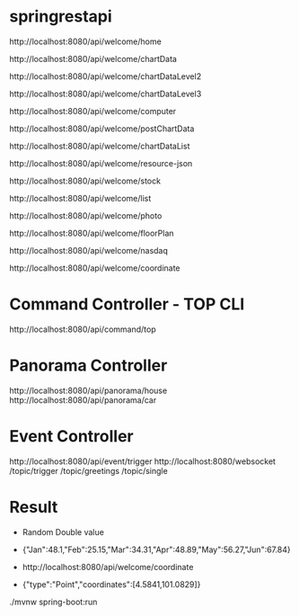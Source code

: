 # springrestapi

http://localhost:8080/api/welcome/home

http://localhost:8080/api/welcome/chartData

http://localhost:8080/api/welcome/chartDataLevel2

http://localhost:8080/api/welcome/chartDataLevel3

http://localhost:8080/api/welcome/computer

http://localhost:8080/api/welcome/postChartData

http://localhost:8080/api/welcome/chartDataList

http://localhost:8080/api/welcome/resource-json

http://localhost:8080/api/welcome/stock

http://localhost:8080/api/welcome/list

http://localhost:8080/api/welcome/photo

http://localhost:8080/api/welcome/floorPlan

http://localhost:8080/api/welcome/nasdaq

http://localhost:8080/api/welcome/coordinate


# Command Controller - TOP CLI
http://localhost:8080/api/command/top

# Panorama Controller
http://localhost:8080/api/panorama/house
http://localhost:8080/api/panorama/car

# Event Controller
http://localhost:8080/api/event/trigger
http://localhost:8080/websocket
/topic/trigger
/topic/greetings
/topic/single

# Result
* Random Double value
* {"Jan":48.1,"Feb":25.15,"Mar":34.31,"Apr":48.89,"May":56.27,"Jun":67.84}



* http://localhost:8080/api/welcome/coordinate
* {"type":"Point","coordinates":[4.5841,101.0829]}


./mvnw spring-boot:run